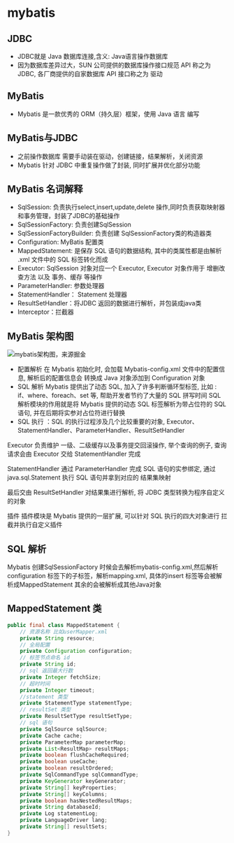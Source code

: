 # mybatis
## JDBC 
* JDBC就是 Java 数据库连接,含义: Java语言操作数据库
* 因为数据库差异过大，SUN 公司提供的数据库操作接口规范 API 称之为 JDBC, 各厂商提供的自家数据库 API 接口称之为 驱动
## MyBatis
* Mybatis 是一款优秀的 ORM（持久层）框架，使用 Java 语言 编写
## MyBatis与JDBC
* 之前操作数据库 需要手动装在驱动，创建链接，结果解析，关闭资源
* Mybatis 针对 JDBC 中重复操作做了封装, 同时扩展并优化部分功能
## MyBatis 名词解释
* SqlSession: 负责执行select,insert,update,delete 操作,同时负责获取映射器和事务管理，封装了JDBC的基础操作
* SqlSessionFactory: 负责创建SqlSession
* SqlSessionFactoryBuilder: 负责创建 SqlSessionFactory类的构造器类
* Configuration: MyBatis 配置类
* MappedStatement:  是保存 SQL 语句的数据结构, 其中的类属性都是由解析 .xml 文件中的 SQL 标签转化而成
* Executor: SqlSession 对象对应一个 Executor, Executor 对象作用于 增删改查方法 以及 事务、缓存 等操作
* ParameterHandler: 参数处理器
* StatementHandler： Statement 处理器
* ResultSetHandler：将JDBC 返回的数据进行解析，并包装成java类
* Interceptor：拦截器
## MyBatis 架构图
![mybatis架构图，来源掘金](https://p3-juejin.byteimg.com/tos-cn-i-k3u1fbpfcp/d48fb3b5d8f9476a999312f6e7e22f67~tplv-k3u1fbpfcp-zoom-1.image) <br/>
* 配置解析 在 Mybatis 初始化时, 会加载 Mybatis-config.xml 文件中的配置信息, 解析后的配置信息会 转换成 Java 对象添加到 Configuration 对象
* SQL 解析 Mybatis 提供出了动态 SQL, 加入了许多判断循环型标签, 比如 : if、where、foreach、set 等, 帮助开发者节约了大量的 SQL 拼写时间
  SQL 解析模块的作用就是将 Mybatis 提供的动态 SQL 标签解析为带占位符的 SQL 语句, 并在后期将实参对占位符进行替换
* SQL 执行 ：SQL 的执行过程涉及几个比较重要的对象, Executor、StatementHandler、ParameterHandler、ResultSetHandler

Executor 负责维护 一级、二级缓存以及事务提交回滚操作, 举个查询的例子, 查询请求会由 Executor 交给 StatementHandler 完成

StatementHandler 通过 ParameterHandler 完成 SQL 语句的实参绑定, 通过 java.sql.Statement 执行 SQL 语句并拿到对应的 结果集映射

最后交由 ResultSetHandler 对结果集进行解析, 将 JDBC 类型转换为程序自定义的对象

插件
插件模块是 Mybatis 提供的一层扩展, 可以针对 SQL 执行的四大对象进行 拦截并执行自定义插件 
## SQL 解析
Mybatis 创建SqlSessionFactory 时候会去解析mybatis-config.xml,然后解析configuration 标签下的子标签，解析mapping.xml,
具体的insert 标签等会被解析成MappedStatement 其余的会被解析成其他Java对象
## MappedStatement 类
```java
public final class MappedStatement {
    // 资源名称 比如userMapper.xml
    private String resource;
    // 全局配置
    private Configuration configuration;
    // 标签节点命名 id
    private String id;
    // sql 返回最大行数
    private Integer fetchSize;
    // 超时时间
    private Integer timeout;
    //statement 类型
    private StatementType statementType;
    // resultSet 类型
    private ResultSetType resultSetType;
    // sql 语句
    private SqlSource sqlSource;
    private Cache cache;
    private ParameterMap parameterMap;
    private List<ResultMap> resultMaps;
    private boolean flushCacheRequired;
    private boolean useCache;
    private boolean resultOrdered;
    private SqlCommandType sqlCommandType;
    private KeyGenerator keyGenerator;
    private String[] keyProperties;
    private String[] keyColumns;
    private boolean hasNestedResultMaps;
    private String databaseId;
    private Log statementLog;
    private LanguageDriver lang;
    private String[] resultSets;
}   
```
